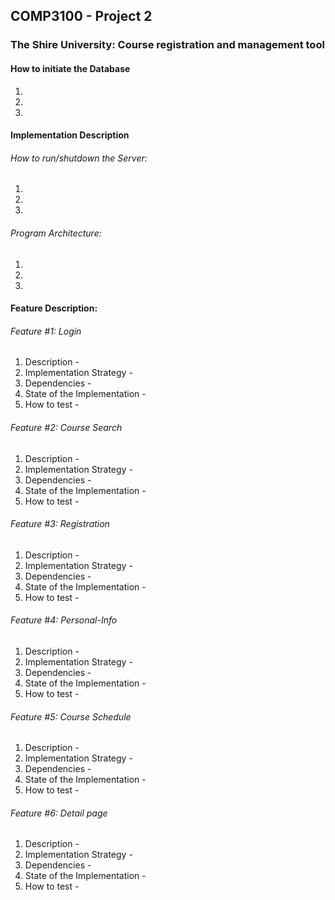 ## COMP3100 - Project 2
### The Shire University: Course registration and management tool

#### How to initiate the Database
1. 
2. 
3. 

#### Implementation Description 
###### How to run/shutdown the Server:
1. 
2. 
3.

###### Program Architecture:
1.
2.
3.

#### Feature Description:

###### Feature #1: Login
1. Description - 
2. Implementation Strategy - 
3. Dependencies - 
4. State of the Implementation - 
5. How to test - 

###### Feature #2: Course Search
1. Description - 
2. Implementation Strategy - 
3. Dependencies - 
4. State of the Implementation - 
5. How to test - 

###### Feature #3: Registration
1. Description - 
2. Implementation Strategy - 
3. Dependencies - 
4. State of the Implementation - 
5. How to test - 

###### Feature #4: Personal-Info 
1. Description - 
2. Implementation Strategy - 
3. Dependencies - 
4. State of the Implementation - 
5. How to test - 

###### Feature #5: Course Schedule
1. Description - 
2. Implementation Strategy - 
3. Dependencies - 
4. State of the Implementation - 
5. How to test - 

###### Feature #6: Detail page
1. Description - 
2. Implementation Strategy - 
3. Dependencies - 
4. State of the Implementation - 
5. How to test - 
